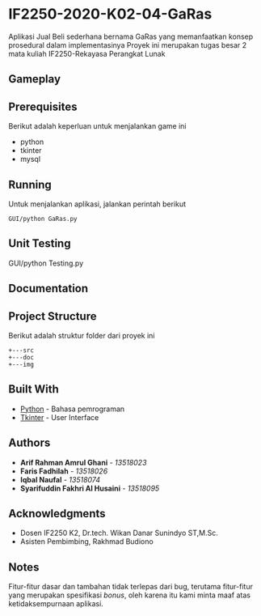 # IF2250-2020-K02-04-GaRas
Aplikasi Jual Beli sederhana bernama GaRas yang memanfaatkan konsep prosedural dalam implementasinya
Proyek ini merupakan tugas besar 2 mata kuliah IF2250-Rekayasa Perangkat Lunak

## Gameplay


## Prerequisites

Berikut adalah keperluan untuk menjalankan game ini
* python
* tkinter
* mysql

## Running

Untuk menjalankan aplikasi, jalankan perintah berikut
```
GUI/python GaRas.py
```

## Unit Testing

GUI/python Testing.py


## Documentation


## Project Structure
Berikut adalah struktur folder dari proyek ini
```
+---src
+---doc
+---img
```

## Built With

* [Python](https://www.python.org/) - Bahasa pemrograman
* [Tkinter](https://wiki.python.org/moin/TkInter) - User Interface

## Authors
* **Arif Rahman Amrul Ghani** - *13518023*
* **Faris Fadhilah** - *13518026*
* **Iqbal Naufal** - *13518074*
* **Syarifuddin Fakhri Al Husaini** - *13518095*

## Acknowledgments

* Dosen IF2250 K2, Dr.tech. Wikan Danar Sunindyo ST,M.Sc.
* Asisten Pembimbing, Rakhmad Budiono

## Notes
Fitur-fitur dasar dan tambahan tidak terlepas dari bug, terutama fitur-fitur yang merupakan spesifikasi *bonus*, oleh karena itu kami minta maaf atas ketidaksempurnaan aplikasi.

